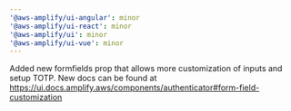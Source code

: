 ```yaml
---
'@aws-amplify/ui-angular': minor
'@aws-amplify/ui-react': minor
'@aws-amplify/ui': minor
'@aws-amplify/ui-vue': minor
---
```


Added new formfields prop that allows more customization of inputs and setup TOTP. 
New docs can be found at https://ui.docs.amplify.aws/components/authenticator#form-field-customization 
